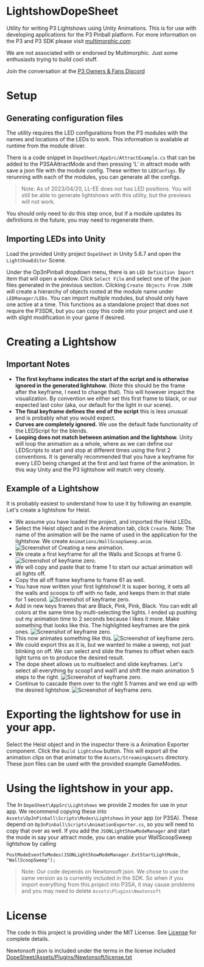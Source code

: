 # LightshowDopeSheet
Utility for writing P3 Lightshows using Unity Animations. This is for use with developing applications for the P3 Pinball platform. For more information on the P3 and P3 SDK please visit [multimorphic.com](https://www.multimorphic.com)

We are not associated with or endorsed by Multimorphic. Just some enthusiasts trying to build cool stuff.

Join the conversation at the [P3 Owners & Fans Discord](https://discord.gg/GuKGcaDkjd)

# Setup

## Generating configuration files

The utility requires the LED configurations from the P3 modules with the names and locations of the LEDs to work. This information is available at runtime from the module driver.

There is a code snippet in ``DopeSheet/AppSrc/AttractExample.cs`` that can be added to the P3SAAttractMode and then pressing 'L' in attract mode with save a json file with the module config. These written to ``LEDConfigs``. By rerunning with each of the modules, you can generate all the configs.

> Note: As of 2023/04/20, LL-EE does not has LED positions. You will still be able to generate lightshows with this utility, but the previews will not work.

You should only need to do this step once, but if a module updates its definitions in the future, you may need to regenerate them.

## Importing LEDs into Unity

Load the provided Unity project ``DopeSheet`` in Unity 5.6.7 and open the ``LightShowEditor`` Scene.

Under the Op3nPinball dropdown menu, there is an ``LED Definition Import`` item that will open a window. Click ``Select File`` and select one of the json files generated in the previous section. Clicking ``Create Objects From JSON`` will create a hierarchy of objects rooted at the module name under ``LEDManager/LEDs``. You can import multiple modules, but should only have one active at a time. This functions as a standalone project that does not require the P3SDK, but you can copy this code into your project and use it with slight modification in your game if desired.

# Creating a Lightshow

## Important Notes

 * **The first keyframe indicates the start of the script and is otherwise ignored in the generated lightshow.** (Note this should be the frame after the keyframe, I need to change that). This will however impact the visualization. By convention we either set this first frame to black, or our expected last color (aka, our default for the light in our scene).
 * **The final keyframe defines the end of the script** this is less unusual and is probably what you would expect.
 * **Curves are completely ignored.** We use the default fade functionality of the LEDScript for the blends.
 * **Looping does not match between animation and the lightshow.** Unity will loop the animation as a whole, where as we can define our LEDScripts to start and stop at different times using the first 2 conventions. It is generally recommended that you have a keyframe for every LED being changed at the first and last frame of the animation. In this way Unity and the P3 lightshow will match very closely.

## Example of a Lightshow

It is probably easiest to understand how to use it by following an example. Let's create a lightshow for Heist.

 * We assume you have loaded the project, and imported the Heist LEDs.
 * Select the Heist object and in the Animation tab, click ``Create``. Note: The name of the animation will be the name of used in the application for the lightshow. We create ``Animations/WallScoopSweep.anim``.
 ![Screenshot of Creating a new animation.](/assets/images/Create.png)
 * We create a first keyframe for all the Walls and Scoops at frame 0.
 ![Screenshot of keyframe zero.](/assets/images/FirstFrame.png)
 * We will copy and paste that to frame 1 to start our actual animation will all lights off.
 * Copy the all off frame keyframe to frame 61 as well.
 * You have now written your first lightshow! It is super boring, it sets all the walls and scoops to off with no fade, and keeps them in that state for 1 second.
 ![Screenshot of keyframe zero.](/assets/images/OffLightshow.png)
 * Add in new keys frames that are Black, Pink, Pink, Black. You can edit all colors at the same time by multi-selecting the lights. I ended up pushing out my animation time to 2 seconds because I likes it more. Make something that looks like this. The highlighted keyframes are the pink ones.
 ![Screenshot of keyframe zero.](/assets/images/OnOff.png)
 * This now animates something like this.
 ![Screenshot of keyframe zero.](/assets/images/OnOff.gif)
 * We could export this as it is, but we wanted to make a sweep, not just blinking on off. We can select and slide the frames to offset when each light turns on to produce the desired result.
 * The dope sheet allows us to multiselect and slide keyframes. Let's select all everything by scoop1 and wall1 and shift the main animation 5 steps to the right.
 ![Screenshot of keyframe zero.](/assets/images/Slide.png)
 * Continue to cascade them over to the right 5 frames and we end up with the desired lightshow.
 ![Screenshot of keyframe zero.](/assets/images/Sweep.gif)

 # Exporting the lightshow for use in your app.

 Select the Heist object and in the inspector there is a Animation Exporter component. Click the ``Build Lightshow`` button. This will export all the animation clips on that animator to the ``Assets/StreamingAssets`` directory. These json files can be used with the provided example GameModes.

 # Using the lightshow in your app.

 The In ``DopeSheet\AppSrc\Lightshows`` we provide 2 modes for use in your app. We recommend copying these into ``Assets\Op3nPinball\Scripts\Modes\Lightshows`` in your app (or P3SA). These depend on ``Op3nPinball\Scripts\AnimationExporter.cs``, so you will need to copy that over as well. If you add the ``JSONLightShowModeManager`` and start the mode in say your attract mode, you can enable your WallScoopSweep lightshow by calling 

 ```
 PostModeEventToModes(JSONLightShowModeManager.EvtStartLightMode, "WallScoopSweep");
 ```

> Note: Our code depends on Newtonsoft json. We chose to use the same version as is currently included in the SDK. So when if you import everything from this project into P3SA, it may cause problems and you may need to delete ``Assets\Plugins\Newtonsoft``

# License

The code in this project is providing under the MIT License. See [License](LICENSE) for complete details.

Newtonsoft json is included under the terms in the license included [DopeSheet/Assets/Plugins/Newtonsoft/license.txt](/DopeSheet/Assets/Plugins/Newtonsoft/license.txt)